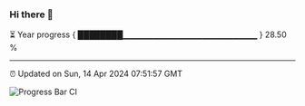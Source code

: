 ### Hi there 👋

⏳ Year progress { ████████▁▁▁▁▁▁▁▁▁▁▁▁▁▁▁▁▁▁▁▁▁▁ } 28.50 %

---

⏰ Updated on Sun, 14 Apr 2024 07:51:57 GMT

![Progress Bar CI](https://github.com/liununu/liununu/workflows/Progress%20Bar%20CI/badge.svg)
